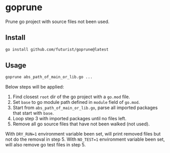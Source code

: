 # goprune

Prune go project with source files not been used.

## Install

```sh
go install github.com/futurist/goprune@latest
```

## Usage

```sh
goprune abs_path_of_main_or_lib.go ...
```

Below steps will be applied:

1. Find closest `root` dir of the go project with a `go.mod` file.
2. Set `base` to go module path defined in `module` field of `go.mod`.
3. Start from `abs_path_of_main_or_lib.go`, parse all imported packages that start with `base`.
4. Loop step 3 with imported packages until no files left.
5. Remove all go source files that have not been walked (not used).

With `DRY_RUN=1` environment variable been set, will print removed files but not do the removal in step 5.
With `NO_TEST=1` environment variable been set, will also remove go test files in step 5.
